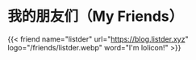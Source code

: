 # 我的朋友们（My Friends）
{{< friend name="listder" url="https://blog.listder.xyz" logo="/friends/listder.webp" word="I'm lolicon!" >}}

